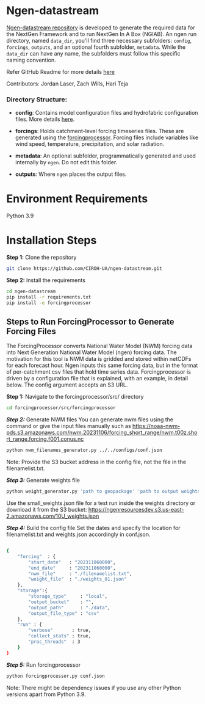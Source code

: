 # Ngen-datastream

[Ngen-datastream repository](https://github.com/CIROH-UA/ngen-datastream) is developed to generate the required data for the NextGen Framework and to run NextGen In A Box (NGIAB). An ngen run directory, named `data_dir`, you'll find three necessary subfolders: `config`, `forcings`, `outputs`, and an optional fourth subfolder, `metadata`. While the `data_dir` can have any name, the subfolders must follow this specific naming convention.

Refer GitHub Readme for more details [here](https://github.com/CIROH-UA/ngen-datastream#readme)

Contributors: Jordan Laser, Zach Wills, Hari Teja

### Directory Structure:

- **config**: Contains model configuration files and hydrofabric configuration files. More details [here](https://github.com/CIROH-UA/ngen-datastream#Configuration-directory).

- **forcings**: Holds catchment-level forcing timeseries files. These are generated using the [forcingprocessor](https://github.com/CIROH-UA/ngen-datastream/tree/main/forcingprocessor). Forcing files include variables like wind speed, temperature, precipitation, and solar radiation.

- **metadata**: An optional subfolder, programmatically generated and used internally by `ngen`. Do not edit this folder.

- **outputs**: Where `ngen` places the output files.

# Environment Requirements

Python 3.9

# Installation Steps

**Step 1:** Clone the repository
```bash
git clone https://github.com/CIROH-UA/ngen-datastream.git
```

**Step 2:** Install the requirements

```bash
cd ngen-datastream
pip install -r requirements.txt
pip install -e forcingprocessor
```

## Steps to Run ForcingProcessor to Generate Forcing Files

The ForcingProcessor converts National Water Model (NWM) forcing data into Next Generation National Water Model (ngen) forcing data. 
The motivation for this tool is NWM data is gridded and stored within netCDFs for each forecast hour. 
Ngen inputs this same forcing data, but in the format of per-catchment csv files that hold time series data. 
Forcingprocessor is driven by a configuration file that is explained, with an example, in detail below. The config argument accepts an S3 URL.

**Step 1:** Navigate to the forcingprocessor/src/ directory

```bash
cd forcingprocessor/src/forcingprocessor
```

***Step 2:*** Generate NWM files
You can generate nwm files using the command or give the input files manually 
such as
https://noaa-nwm-pds.s3.amazonaws.com/nwm.20231106/forcing_short_range/nwm.t00z.short_range.forcing.f001.conus.nc

```bash
python nwm_filenames_generator.py ../../configs/conf.json
```

Note: Provide the S3 bucket address in the config file, not the file in the filenamelist.txt.

***Step 3:*** Generate weights file

```bash
python weight_generator.py 'path to geopackage' 'path to output weights to' 'path to example NWM forcing file'
```

Use the small_weights.json file for a test run inside the weights directory or download it from the S3 bucket: https://ngenresourcesdev.s3.us-east-2.amazonaws.com/10U_weights.json

***Step 4:*** Build the config file
Set the dates and specify the location for filenamelist.txt and weights.json accordingly in conf.json.
```bash

{
    "forcing"  : {
        "start_date"   : "202311060000",
        "end_date"     : "202311060000",
        "nwm_file"     : "./filenamelist.txt",  
        "weight_file"  : "./weights_01.json"
    },
    "storage":{
        "storage_type"     : "local",
        "output_bucket"    : "",
        "output_path"      : "./data",
        "output_file_type" : "csv"
    },    
    "run" : {
        "verbose"       : true,
        "collect_stats" : true,
        "proc_threads"  : 3
    }
}
```

***Step 5:*** Run forcingprocessor

```bash
python forcingprocessor.py conf.json
```

Note: There might be dependency issues if you use any other Python versions apart from Python 3.9.

